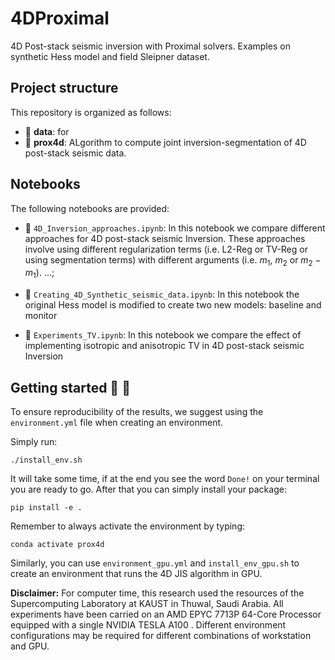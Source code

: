 # 4DProximal

4D Post-stack seismic inversion with Proximal solvers. Examples on synthetic Hess model and field Sleipner dataset.

## Project structure

This repository is organized as follows:

- :open_file_folder: **data**: for
- :open_file_folder: **prox4d**: ALgorithm to compute joint inversion-segmentation of 4D post-stack seismic data.

## Notebooks

The following notebooks are provided:

- :orange_book: ``4D_Inversion_approaches.ipynb``: In this notebook we compare different approaches for 4D post-stack
  seismic Inversion. These approaches involve using different regularization terms (i.e. L2-Reg or TV-Reg or using
  segmentation terms) with different arguments (i.e. $m_1$, $m_2$ or $m_2-m_1$). ...;
- :orange_book: ``Creating_4D_Synthetic_seismic_data.ipynb``: In this notebook the original Hess model is modified to
  create two new models: baseline and monitor

- :orange_book: ``Experiments_TV.ipynb``: In this notebook we compare the effect of implementing isotropic and
  anisotropic TV in 4D post-stack seismic Inversion

## Getting started :space_invader: :robot:

To ensure reproducibility of the results, we suggest using the `environment.yml` file when creating an environment.

Simply run:

```
./install_env.sh
```

It will take some time, if at the end you see the word `Done!` on your terminal you are ready to go. After that you can
simply install your package:

```
pip install -e .
```

Remember to always activate the environment by typing:

```
conda activate prox4d
```

Similarly, you can use `environment_gpu.yml` and `install_env_gpu.sh` to create an environment that runs the 4D JIS 
algorithm in GPU. 


**Disclaimer:** For computer time, this research used the resources of the Supercomputing Laboratory at KAUST in Thuwal,
Saudi Arabia. All experiments have been carried on an AMD EPYC 7713P 64-Core Processor equipped with a single NVIDIA 
TESLA A100 . Different environment configurations may be required for different combinations of workstation and GPU.



